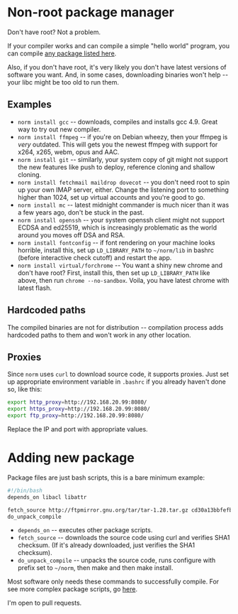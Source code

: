 # Non-root package manager

Don't have root? Not a problem.

If your compiler works and can compile a simple "hello world" program, you can compile [any package listed here](https://github.com/hmage/norm/tree/master/packages). 

Also, if you don't have root, it's very likely you don't have latest versions of software you want. And, in some cases, downloading binaries won't help -- your libc might be too old to run them.

## Examples
 * `norm install gcc` -- downloads, compiles and installs gcc 4.9. Great way to try out new compiler.
 * `norm install ffmpeg` -- if you're on Debian wheezy, then your ffmpeg is _very_ outdated. This will gets you the newest ffmpeg with support for x264, x265, webm, opus and AAC.
 * `norm install git` -- similarly, your system copy of git might not support the new features like push to deploy, reference cloning and shallow cloning.
 * `norm install fetchmail maildrop dovecot` -- you don't need root to spin up your own IMAP server, either. Change the listening port to something higher than 1024, set up virtual accounts and you're good to go.
 * `norm install mc` -- latest midnight commander is much nicer than it was a few years ago, don't be stuck in the past.
 * `norm install openssh` -- your system openssh client might not support ECDSA and ed25519, which is increasingly problematic as the world around you moves off DSA and RSA.
 * `norm install fontconfig` -- if font rendering on your machine looks horrible, install this, set up `LD_LIBRARY_PATH` to `~/norm/lib` in bashrc (before interactive check cutoff) and restart the app.
 * `norm install virtual/forchrome` -- You want a shiny new chrome and don't have root? First, install this, then set up `LD_LIBRARY_PATH` like above, then run `chrome --no-sandbox`. Voila, you have latest chrome with latest flash.

## Hardcoded paths

The compiled binaries are not for distribution -- compilation process adds hardcoded paths to them and won't work in any other location.

## Proxies

Since `norm` uses `curl` to download source code, it supports proxies. Just set up appropriate environment variable in `.bashrc` if you already haven't done so, like this:

```bash
export http_proxy=http://192.168.20.99:8080/
export https_proxy=http://192.168.20.99:8080/
export ftp_proxy=http://192.168.20.99:8080/
```

Replace the IP and port with appropriate values.

# Adding new package

Package files are just bash scripts, this is a bare minimum example:

```bash
#!/bin/bash
depends_on libacl libattr

fetch_source http://ftpmirror.gnu.org/tar/tar-1.28.tar.gz cd30a13bbfefb54b17e039be7c43d2592dd3d5d0
do_unpack_compile
```

 * `depends_on` -- executes other package scripts.
 * `fetch_source` -- downloads the source code using curl and verifies SHA1 checksum. 
    (If it's already downloaded, just verifies the SHA1 checksum).
 * `do_unpack_compile` -- unpacks the source code, runs configure with prefix set to `~/norm`, then make and then make install.

Most software only needs these commands to successfully compile. For see more complex package scripts, go [here](https://github.com/hmage/norm/tree/master/packages).

I'm open to pull requests.
